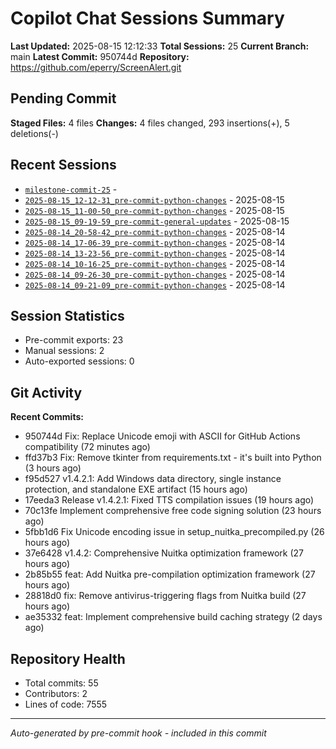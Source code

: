 # Copilot Chat Sessions Summary

**Last Updated:** 2025-08-15 12:12:33
**Total Sessions:** 25
**Current Branch:** main
**Latest Commit:** 950744d
**Repository:** https://github.com/eperry/ScreenAlert.git

## Pending Commit

**Staged Files:** 4 files
**Changes:**  4 files changed, 293 insertions(+), 5 deletions(-)

## Recent Sessions

- [`milestone-commit-25`](C:/Users/Ed/OneDrive/Documents/Development/ScreenAlert/docs/copilot-chats/milestone-commit-25.md) - 
- [`2025-08-15_12-12-31_pre-commit-python-changes`](C:/Users/Ed/OneDrive/Documents/Development/ScreenAlert/docs/copilot-chats/2025-08-15_12-12-31_pre-commit-python-changes.md) - 2025-08-15
- [`2025-08-15_11-00-50_pre-commit-python-changes`](C:/Users/Ed/OneDrive/Documents/Development/ScreenAlert/docs/copilot-chats/2025-08-15_11-00-50_pre-commit-python-changes.md) - 2025-08-15
- [`2025-08-15_09-19-59_pre-commit-general-updates`](C:/Users/Ed/OneDrive/Documents/Development/ScreenAlert/docs/copilot-chats/2025-08-15_09-19-59_pre-commit-general-updates.md) - 2025-08-15
- [`2025-08-14_20-58-42_pre-commit-python-changes`](C:/Users/Ed/OneDrive/Documents/Development/ScreenAlert/docs/copilot-chats/2025-08-14_20-58-42_pre-commit-python-changes.md) - 2025-08-14
- [`2025-08-14_17-06-39_pre-commit-python-changes`](C:/Users/Ed/OneDrive/Documents/Development/ScreenAlert/docs/copilot-chats/2025-08-14_17-06-39_pre-commit-python-changes.md) - 2025-08-14
- [`2025-08-14_13-23-56_pre-commit-python-changes`](C:/Users/Ed/OneDrive/Documents/Development/ScreenAlert/docs/copilot-chats/2025-08-14_13-23-56_pre-commit-python-changes.md) - 2025-08-14
- [`2025-08-14_10-16-25_pre-commit-python-changes`](C:/Users/Ed/OneDrive/Documents/Development/ScreenAlert/docs/copilot-chats/2025-08-14_10-16-25_pre-commit-python-changes.md) - 2025-08-14
- [`2025-08-14_09-26-30_pre-commit-python-changes`](C:/Users/Ed/OneDrive/Documents/Development/ScreenAlert/docs/copilot-chats/2025-08-14_09-26-30_pre-commit-python-changes.md) - 2025-08-14
- [`2025-08-14_09-21-09_pre-commit-python-changes`](C:/Users/Ed/OneDrive/Documents/Development/ScreenAlert/docs/copilot-chats/2025-08-14_09-21-09_pre-commit-python-changes.md) - 2025-08-14

## Session Statistics

- Pre-commit exports: 23
- Manual sessions: 2
- Auto-exported sessions: 0

## Git Activity

**Recent Commits:**
- 950744d Fix: Replace Unicode emoji with ASCII for GitHub Actions compatibility (72 minutes ago)
- ffd37b3 Fix: Remove tkinter from requirements.txt - it's built into Python (3 hours ago)
- f95d527 v1.4.2.1: Add Windows data directory, single instance protection, and standalone EXE artifact (15 hours ago)
- 17eeda3 Release v1.4.2.1: Fixed TTS compilation issues (19 hours ago)
- 70c13fe Implement comprehensive free code signing solution (23 hours ago)
- 5fbb1d6 Fix Unicode encoding issue in setup_nuitka_precompiled.py (26 hours ago)
- 37e6428 v1.4.2: Comprehensive Nuitka optimization framework (27 hours ago)
- 2b85b55 feat: Add Nuitka pre-compilation optimization framework (27 hours ago)
- 28818d0 fix: Remove antivirus-triggering flags from Nuitka build (27 hours ago)
- ae35332 feat: Implement comprehensive build caching strategy (2 days ago)

## Repository Health

- Total commits: 55
- Contributors: 2
- Lines of code: 7555

---
*Auto-generated by pre-commit hook - included in this commit*
